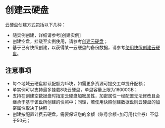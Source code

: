 # 创建云硬盘

云硬盘创建方式包括以下几种：

* 随实例创建，详细请参考[创建实例]
* 创建空盘，挂载至实例使用，请参考[创建云硬盘](http://docs.jdcloud.com/cn/cloud-disk-service/create-cloud-disk)；
* 基于已有快照创建，以获得某一云硬盘的备份数据，请参考[使用快照创建云硬盘](http://docs.jdcloud.com/cn/cloud-disk-service/create-disk-by-snapshot)。

## 注意事项
* 每个地域云硬盘默认配额为15块，如需更多资源可提交工单提升配额；
* 单实例可以支持最多挂载8块云硬盘，单盘容量上限为16000GB；
* 支持在创建空数据盘时指定云硬盘加密属性，加密属性一经配置无法修改且会继承于基于该盘所创建的快照中；同理，若使用快照创建数据盘则云硬盘的加密属性取决于快照；
* 创建按配置计费云硬盘，需要保证您的余额（账号余额+加可用代金券）不低于50元；


